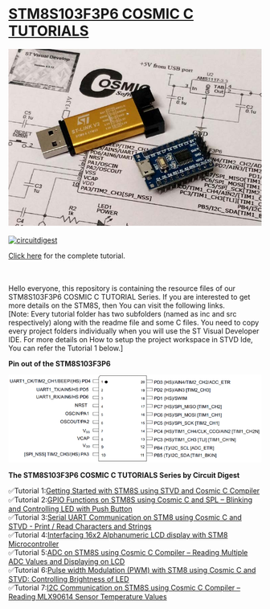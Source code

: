 # [STM8S103F3P6 COSMIC C TUTORIALS](https://circuitdigest.com/tags/stm8)

<img src="https://github.com/Circuit-Digest/STM8S103F3P6_Cosmic_C_Tutorial/blob/master/IMAGES/T1_Getting%20Started%20with%20STM8S.jpg" width="" alt="alt_text" title="image_tooltip">
<br>
<br>
<a href="https://circuitdigest.com/tags/stm8"><img src="https://img.shields.io/static/v1?label=&labelColor=505050&message=STM8S103F3P6 COSMIC C TUTORIALS CIRCUIT DIGEST&color=%230076D6&style=social&logo=google-chrome&logoColor=%230076D6" alt="circuitdigest"/></a>
<br>

[Click here](https://circuitdigest.com/tags/stm8) for the complete tutorial.

<br>
<br>
Hello everyone, this repository is containing the resource files of our STM8S103F3P6 COSMIC C TUTORIAL Series. If you are interested to get more details on the STM8S, then You can visit the following links.
<br>
[Note: Every tutorial folder has two subfolders (named as inc and src respectively) along with the readme file and some C files. You need to copy every project folders individually when you will use the ST Visual Developer IDE. For more details on How to setup the project workspace in STVD Ide, You can refer the Tutorial 1 below.]


**Pin out of the STM8S103F3P6**

<img src="https://github.com/Circuit-Digest/STM8S103F3P6_Cosmic_C_Tutorial/blob/master/IMAGES/PinOut_STM8S.png" width="" alt="alt_text" title="Pinout_stm8s">

**The STM8S103F3P6 COSMIC C TUTORIALS Series by Circuit Digest**
    
   ✅Tutorial 1:[Getting Started with STM8S using STVD and Cosmic C Compiler](https://github.com/Circuit-Digest/STM8S103F3P6_Cosmic_C_Tutorial/tree/master/T1_Getting%20Started_with_the_STM8S)
   <br>
   ✅Tutorial 2:[GPIO Functions on STM8S using Cosmic C and SPL – Blinking and Controlling LED with Push Button](https://github.com/Circuit-Digest/STM8S103F3P6_Cosmic_C_Tutorial/tree/master/T2_Blinking_and_Controlling_LED_with_Push_Button_using_STM8S_Cosmic_C)
   <br>
   ✅Tutorial 3:[Serial UART Communication on STM8 using Cosmic C and STVD - Print / Read Characters and Strings](https://github.com/Circuit-Digest/STM8S103F3P6_Cosmic_C_Tutorial/tree/master/T3_Serial_UART_Communication_on_STM8_using_Cosmic_C_and_STVD)
   <br>
   ✅Tutorial 4:[Interfacing 16x2 Alphanumeric LCD display with STM8 Microcontroller](https://github.com/Circuit-Digest/STM8S103F3P6_Cosmic_C_Tutorial/tree/master/T4_Interfacing_16x2_Alphanumeric_LCD_display_with_STM8_Microcontroller)
   <br>
   ✅Tutorial 5:[ADC on STM8S using Cosmic C Compiler – Reading Multiple ADC Values and Displaying on LCD](https://github.com/Circuit-Digest/STM8S103F3P6_Cosmic_C_Tutorial/tree/master/T5_ADC_on_STM8S_using_Cosmic_C_Compiler)
   <br>
   ✅Tutorial 6:[Pulse width Modulation (PWM) with STM8 using Cosmic C and STVD: Controlling Brightness of LED](https://github.com/Circuit-Digest/STM8S103F3P6_Cosmic_C_Tutorial/tree/master/T6_Pulse_width_Modulation_with_STM8_using_Cosmic_C_and_STVD)
   <br>
    ✅Tutorial 7:[I2C Communication on STM8S using Cosmic C Compiler – Reading MLX90614 Sensor Temperature Values](https://github.com/Circuit-Digest/STM8S103F3P6_Cosmic_C_Tutorial/tree/master/T7_I2C_Communication_on_STM8S_using_Cosmic_C_Compiler)
   <br>


   

